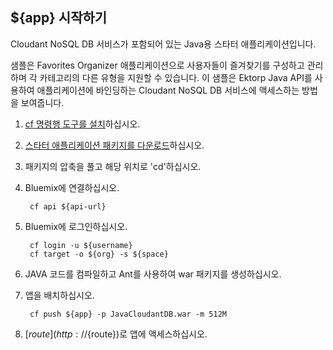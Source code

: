 ${app} 시작하기
-------------------------------------
Cloudant NoSQL DB 서비스가 포함되어 있는 Java용 스타터 애플리케이션입니다.

샘플은 Favorites Organizer 애플리케이션으로 사용자들이 즐겨찾기를 구성하고 관리하며 각 카테고리의 다른 유형을 지원할 수 있습니다. 이 샘플은 Ektorp Java API를 사용하여 애플리케이션에 바인딩하는 Cloudant NoSQL DB 서비스에 액세스하는 방법을 보여줍니다. 

1. [cf 명령행 도구를 설치](${doc-url}/#starters/BuildingWeb.html#install_cf)하십시오.
2. [스타터 애플리케이션 패키지를 다운로드](${ace-url}/rest/apps/${app-guid}/starter-download)하십시오.
3. 패키지의 압축을 풀고 해당 위치로 'cd'하십시오.
4. Bluemix에 연결하십시오.

		cf api ${api-url}

5. Bluemix에 로그인하십시오.

		cf login -u ${username}
		cf target -o ${org} -s ${space}
		
6. JAVA 코드를 컴파일하고 Ant를 사용하여 war 패키지를 생성하십시오. 
7. 앱을 배치하십시오.

		cf push ${app} -p JavaCloudantDB.war -m 512M

8. [${route}](http://${route})로 앱에 액세스하십시오.
